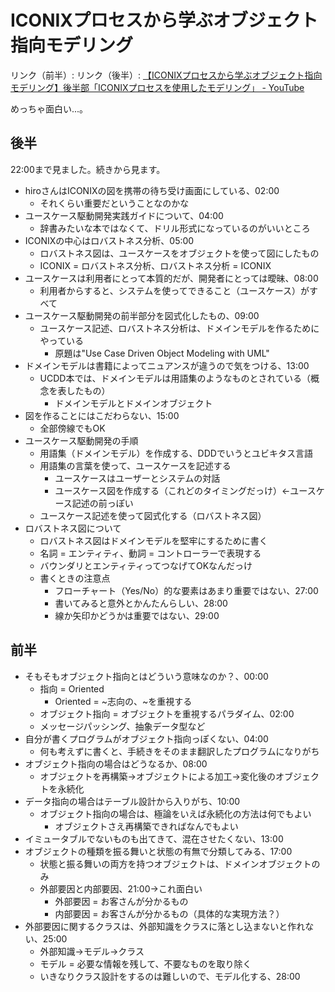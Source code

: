 # ICONIXプロセスから学ぶオブジェクト指向モデリング

リンク（前半）:
リンク（後半）: [【ICONIXプロセスから学ぶオブジェクト指向モデリング】後半部「ICONIXプロセスを使用したモデリング」 - YouTube](https://www.youtube.com/watch?v=4a4Q_lQMRoo)

めっちゃ面白い...。

## 後半

22:00まで見ました。続きから見ます。

- hiroさんはICONIXの図を携帯の待ち受け画面にしている、02:00
	- それくらい重要だということなのかな
- ユースケース駆動開発実践ガイドについて、04:00
	- 辞書みたいな本ではなくて、ドリル形式になっているのがいいところ
- ICONIXの中心はロバストネス分析、05:00
	- ロバストネス図は、ユースケースをオブジェクトを使って図にしたもの
	- ICONIX = ロバストネス分析、ロバストネス分析 = ICONIX
- ユースケースは利用者にとって本質的だが、開発者にとっては曖昧、08:00
	- 利用者からすると、システムを使ってできること（ユースケース）がすべて
- ユースケース駆動開発の前半部分を図式化したもの、09:00
	- ユースケース記述、ロバストネス分析は、ドメインモデルを作るためにやっている
		- 原題は"Use Case Driven Object Modeling with UML"
- ドメインモデルは書籍によってニュアンスが違うので気をつける、13:00
	- UCDD本では、ドメインモデルは用語集のようなものとされている（概念を表したもの）
		- ドメインモデルとドメインオブジェクト
- 図を作ることにはこだわらない、15:00
	- 全部傍線でもOK
- ユースケース駆動開発の手順
	- 用語集（ドメインモデル）を作成する、DDDでいうとユビキタス言語
	- 用語集の言葉を使って、ユースケースを記述する
		- ユースケースはユーザーとシステムの対話
		- ユースケース図を作成する（これどのタイミングだっけ）←ユースケース記述の前っぽい
	- ユースケース記述を使って図式化する（ロバストネス図）
- ロバストネス図について
	- ロバストネス図はドメインモデルを堅牢にするために書く
	- 名詞 = エンティティ、動詞 = コントローラーで表現する
	- バウンダリとエンティティってつなげてOKなんだっけ
	- 書くときの注意点
		- フローチャート（Yes/No）的な要素はあまり重要ではない、27:00
		- 書いてみると意外とかんたんらしい、28:00
		- 線か矢印かどうかは重要ではない、29:00

## 前半

- そもそもオブジェクト指向とはどういう意味なのか？、00:00
	- 指向 = Oriented
		- Oriented = ~志向の、~を重視する
	- オブジェクト指向 = オブジェクトを重視するパラダイム、02:00
	- メッセージパッシング、抽象データ型など
- 自分が書くプログラムがオブジェクト指向っぽくない、04:00
	- 何も考えずに書くと、手続きをそのまま翻訳したプログラムになりがち
- オブジェクト指向の場合はどうなるか、08:00
	- オブジェクトを再構築→オブジェクトによる加工→変化後のオブジェクトを永続化
- データ指向の場合はテーブル設計から入りがち、10:00
	- オブジェクト指向の場合は、極論をいえば永続化の方法は何でもよい
		- オブジェクトさえ再構築できればなんでもよい
- イミュータブルでないものも出てきて、混在させたくない、13:00
- オブジェクトの種類を振る舞いと状態の有無で分類してみる、17:00
	- 状態と振る舞いの両方を持つオブジェクトは、ドメインオブジェクトのみ
	- 外部要因と内部要因、21:00→これ面白い
		- 外部要因 = お客さんが分かるもの
		- 内部要因 = お客さんが分かるもの（具体的な実現方法？）
- 外部要因に関するクラスは、外部知識をクラスに落とし込まないと作れない、25:00
	- 外部知識→モデル→クラス
	- モデル = 必要な情報を残して、不要なものを取り除く
	- いきなりクラス設計をするのは難しいので、モデル化する、28:00
